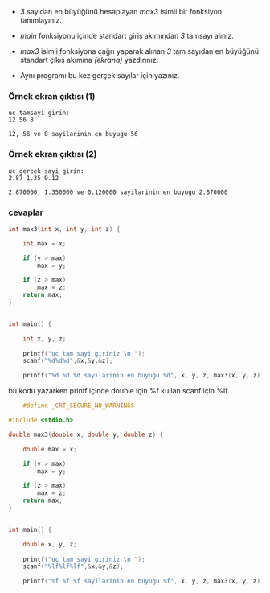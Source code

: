 * _3_ sayıdan en büyüğünü hesaplayan _max3_ isimli bir fonksiyon tanımlayınız.

* _main_ fonksiyonu içinde standart giriş akımından _3_ tamsayı alınız.

* _max3_ isimli fonksiyona çağrı yaparak alınan _3_ tam sayıdan en büyüğünü standart çıkış akımına _(ekrana)_ yazdırınız:

* Aynı programı bu kez gerçek sayılar için yazınız.

### Örnek ekran çıktısı (1)

```
uc tamsayi girin:
12 56 8

12, 56 ve 8 sayilarinin en buyugu 56
```

### Örnek ekran çıktısı (2)

```
uc gercek sayi girin:
2.87 1.35 0.12

2.870000, 1.350000 ve 0.120000 sayilarinin en buyugu 2.870000
```

### cevaplar

```c
int max3(int x, int y, int z) {

	int max = x;

	if (y > max)
		max = y;

	if (z > max)
		max = z;
	return max;
}


int main() {

	int x, y, z;
	
	printf("uc tam sayi giriniz \n ");
	scanf("%d%d%d",&x,&y,&z);

	printf("%d %d %d sayilarinin en buyugu %d", x, y, z, max3(x, y, z));

 ```

bu kodu yazarken printf içinde double için %f kullan  scanf için %lf 

```c
    #define _CRT_SECURE_NO_WARNINGS

#include <stdio.h>

double max3(double x, double y, double z) {

	double max = x;

	if (y > max)
		max = y;

	if (z > max)
		max = z;
	return max;
}


int main() {

	double x, y, z;
	
	printf("uc tam sayi giriniz \n ");
	scanf("%lf%lf%lf",&x,&y,&z);

	printf("%f %f %f sayilarinin en buyugu %f", x, y, z, max3(x, y, z));
```
